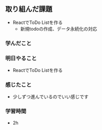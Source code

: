 ## 取り組んだ課題
 - ReactでToDo Listを作る
   - 新規todoの作成、データ永続化の対応 

### 学んだこと

### 明日やること
 - ReactでToDo Listを作る

### 感じたこと
- 少しずつ進んでいるのでいい感じです

### 学習時間
- 2h